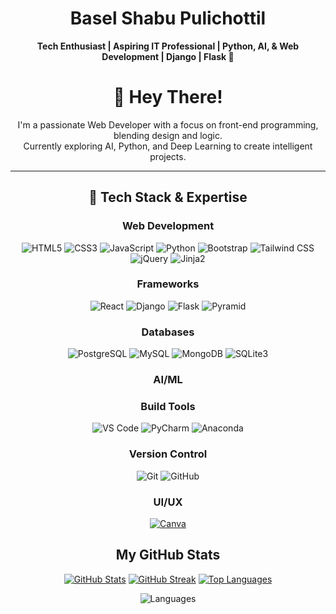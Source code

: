 <div align="center">
<h1> Basel Shabu Pulichottil</h1>

**Tech Enthusiast | Aspiring IT Professional | Python, AI, & Web Development | Django | Flask 🚀**

# 👋 Hey There!
I'm a passionate Web Developer with a focus on front-end programming, blending design and logic.  
Currently exploring AI, Python, and Deep Learning to create intelligent projects.

---

## 🚀 Tech Stack & Expertise
### Web Development  
![HTML5](https://img.shields.io/badge/HTML5-E34F26?style=for-the-badge&logo=html5&logoColor=white)
![CSS3](https://img.shields.io/badge/CSS3-1572B6?style=for-the-badge&logo=css3&logoColor=white)
![JavaScript](https://img.shields.io/badge/JavaScript-F7DF1E?style=for-the-badge&logo=javascript&logoColor=black)
![Python](https://img.shields.io/badge/Python-3776AB?style=for-the-badge&logo=python&logoColor=white)
![Bootstrap](https://img.shields.io/badge/Bootstrap-7952B3?style=for-the-badge&logo=bootstrap&logoColor=white)
![Tailwind CSS](https://img.shields.io/badge/Tailwind_CSS-06B6D4?style=for-the-badge&logo=tailwind-css&logoColor=white)
![jQuery](https://img.shields.io/badge/jQuery-0769AD?style=for-the-badge&logo=jquery&logoColor=white)
![Jinja2](https://img.shields.io/badge/Jinja2-B41717?style=for-the-badge&logo=jinja&logoColor=white)

### Frameworks  
![React](https://img.shields.io/badge/React-20232A?style=for-the-badge&logo=react&logoColor=61DAFB)
![Django](https://img.shields.io/badge/Django-092E20?style=for-the-badge&logo=django&logoColor=white)
![Flask](https://img.shields.io/badge/Flask-000000?style=for-the-badge&logo=flask&logoColor=white)
![Pyramid](https://img.shields.io/badge/Pyramid-000000?style=for-the-badge&logo=pyramid&logoColor=white)


### Databases
![PostgreSQL](https://img.shields.io/badge/PostgreSQL-4169E1?style=for-the-badge&logo=postgresql&logoColor=white)
![MySQL](https://img.shields.io/badge/MySQL-4479A1?style=for-the-badge&logo=mysql&logoColor=white)
![MongoDB](https://img.shields.io/badge/MongoDB-47A248?style=for-the-badge&logo=mongodb&logoColor=white)
![SQLite3](https://img.shields.io/badge/SQLite-003B57?style=for-the-badge&logo=sqlite&logoColor=white)

### AI/ML


### Build Tools
![VS Code](https://img.shields.io/badge/VS%20Code-007ACC?style=for-the-badge&logo=visual-studio-code&logoColor=white)
![PyCharm](https://img.shields.io/badge/PyCharm-000000?style=for-the-badge&logo=pycharm&logoColor=white)
![Anaconda](https://img.shields.io/badge/Anaconda-44A833?style=for-the-badge&logo=anaconda&logoColor=white)

### Version Control
![Git](https://img.shields.io/badge/Git-F05032?style=for-the-badge&logo=git&logoColor=white)
![GitHub](https://img.shields.io/badge/GitHub-181717?style=for-the-badge&logo=github&logoColor=white)

### UI/UX
[![Canva](https://img.shields.io/badge/Canva-00C4CC?style=for-the-badge&logo=canva&logoColor=white)](https://www.canva.com/)

##  My GitHub Stats
[![GitHub Stats](https://img.shields.io/badge/GitHub_Stats-100000?style=for-the-badge&logo=github&logoColor=white)](https://github-readme-stats.vercel.app/api?username=baselshabu-03&show_icons=true&theme=radical)
[![GitHub Streak](https://img.shields.io/badge/GitHub_Streak-100000?style=for-the-badge&logo=github&logoColor=white)](https://github-readme-streak-stats.herokuapp.com?user=baselshabu-03&theme=dark&background=000000)
[![Top Languages](https://img.shields.io/badge/Top_Languages-100000?style=for-the-badge&logo=code&logoColor=white)](https://github-readme-stats.vercel.app/api/top-langs/?username=baselshabu-03&layout=compact&theme=vision-friendly-dark)

![Languages](https://github-readme-stats.vercel.app/api/top-langs/?username=baselshabu-03&layout=pie&langs_count=9)



